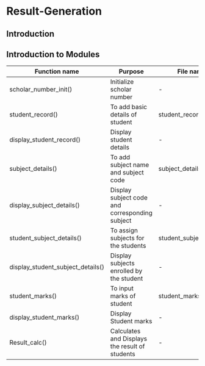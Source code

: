 # Result-Generation

## Introduction

## Introduction to Modules

| Function name | Purpose | File name (W) | File Name (R) |
|---------------|---------|---------------|---------------|
| scholar_number_init() | Initialize scholar number | - | student_record.csv | 
| student_record() |To add basic details of student | student_record.csv | - |
| display_student_record() | Display student details | - | student_record.csv|
| subject_details() | To add subject name and subject code | subject_details.csv | - |
| display_subject_details() | Display subject code and corresponding subject | - | subject_details.csv | 
| student_subject_details() | To assign subjects for the students | student_subject_details.csv | student_record.csv |
| display_student_subject_details() | Display subjects enrolled by the student | - | student_subject_details.csv |
| student_marks() | To input marks of student | student_marks.csv | student_record.csv |
| display_student_marks() | Display Student marks | - | student_marks.csv |
| Result_calc() | Calculates and Displays the result of students | - | student_subject_details.csv |
